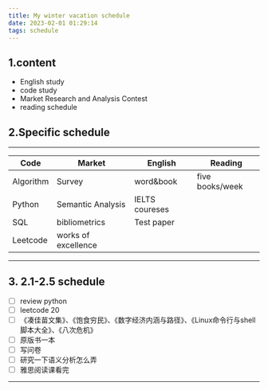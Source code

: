 ```yaml
---
title: My winter vacation schedule
date: 2023-02-01 01:29:14
tags: schedule
---
```

## 1.content
* English study
* code study
* Market Research and Analysis Contest
* reading schedule
## 2.Specific schedule
---
|Code | Market | English | Reading |
|----|------|-------|-------|
|Algorithm|Survey|word&book|five books/week|
|Python|Semantic Analysis|IELTS coureses|
|SQL|bibliometrics|Test paper|
|Leetcode|works of excellence|
---
## 3. 2.1-2.5 schedule
- [ ] review python
- [ ] leetcode 20
- [ ] 《凑佳苗文集》、《饱食穷民》、《数字经济内涵与路径》、《Linux命令行与shell脚本大全》、《八次危机》
- [ ] 原版书一本
- [ ] 写问卷
- [ ] 研究一下语义分析怎么弄
- [ ] 雅思阅读课看完
---





